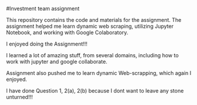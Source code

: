 #Investment team assignment

This repository contains the code and materials for the assignment. The assignment helped me learn dynamic web scraping, utilizing Jupyter Notebook, and working with Google Colaboratory.

I enjoyed doing the Assignment!!!

I learned a lot of amazing stuff, from several domains, including how to work with jupyter and google collaborate.

Assignment also pushed me to learn dynamic Web-scrapping, which again I enjoyed.

I have done Question 1, 2(a), 2(b) because I dont want to leave any stone unturned!!!
